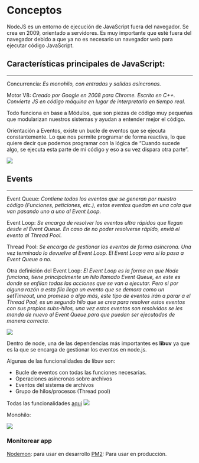 # Conceptos

NodeJS es un entorno de ejecución de JavaScript fuera del navegador. Se crea en 2009, orientado a servidores. Es muy importante que esté fuera del navegador debido a que ya no es necesario un navegador web para ejecutar código JavaScript.

## Características principales de JavaScript:
___

Concurrencia: *Es monohilo, con entradas y salidas asíncronas.*

Motor V8: *Creado por Google en 2008 para Chrome. Escrito en C++. Convierte JS en código máquina en lugar de interpretarlo en tiempo real.*

Todo funciona en base a Módulos, que son piezas de código muy pequeñas que modularizan nuestros sistemas y ayudan a entender mejor el código.

Orientación a Eventos, existe un bucle de eventos que se ejecuta constantemente. Lo que nos permite programar de forma reactiva, lo que quiere decir que podemos programar con la lógica de “Cuando sucede algo, se ejecuta esta parte de mi código y eso a su vez dispara otra parte”.

![](https://static.platzi.com/media/user_upload/node-455f3e25-b8e7-463b-81a0-f5b39f2e8113.jpg)


## Events
___

Event Queue: *Contiene todos los eventos que se generan por nuestro código (Funciones, peticiones, etc.), estos eventos quedan en una cola que van pasando uno a uno al Event Loop.*

Event Loop: *Se encarga de resolver los eventos ultra rápidos que llegan desde el Event Queue. En caso de no poder resolverse rápido, enviá el evento al Thread Pool.*

Thread Pool: *Se encarga de gestionar los eventos de forma asíncrona. Una vez terminado lo devuelve al Event Loop. El Event Loop vera si lo pasa a Event Queue o no.*

Otra definición del Event Loop: *El Event Loop es la forma en que Node funciona, tiene principalmente un hilo llamado Event Queue, en este es donde se enfilan todas las acciones que se van a ejecutar.*
*Pero si por alguna razón a esta fila llega un evento que se demora como un setTimeout, una promesa o algo más, este tipo de eventos irán a parar a el Thread Pool, es un segundo hilo que se crea para resolver estos eventos con sus propios subs-hilos, una vez estos eventos son resolvidos se les manda de nuevo al Event Queue para que puedan ser ejecutados de manera correcta.*

![](https://i.ibb.co/j42621b/event-loop.png)

Dentro de node, una de las dependencias más importantes es **libuv** ya que es la que se encarga de gestionar los eventos en node.js.

Algunas de las funcionalidades de libuv son:
- Bucle de eventos con todas las funciones necesarias.
- Operaciones asincronas sobre archivos
- Eventos del sistema de archivos
- Grupo de hilos/procesos (Thread pool)

Todas las funcionalidades [aqui](http://docs.libuv.org/en/v1.x/)
![](https://static.platzi.com/media/user_upload/nodejs-arquitecture-3ddf57a4-0cc2-4606-8eae-5f978c217ecb.jpg)

Monohilo:

![](https://static.platzi.com/media/user_upload/Screen%20Shot%202021-08-12%20at%2014.30.03-86193eee-7e50-468f-a323-f59c0921bec5.jpg)


### Monitorear app
[Nodemon](https://nodemon.io/): para usar en desarrollo
[PM2](https://pm2.keymetrics.io/): Para usar en producción.